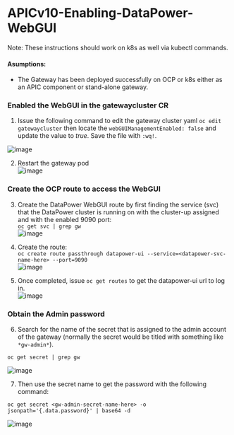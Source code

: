 # APICv10-Enabling-DataPower-WebGUI
Note: These instructions should work on k8s as well via kubectl commands.
#### Asumptions:  
- The Gateway has been deployed successfully on OCP or k8s either as an APIC component or stand-alone gateway.  
  

### Enabled the WebGUI in the gatewaycluster CR    
1. Issue the following command to edit the gateway cluster yaml `oc edit gatewaycluster` then locate the `webGUIManagementEnabled: false` and update the value to *true*. Save the file with `:wq!`.  
  
![image](https://user-images.githubusercontent.com/66093865/230667595-968b923d-95f2-406d-bdc1-6ce5cddbdc03.png)  
  
2. Restart the gateway pod  
![image](https://user-images.githubusercontent.com/66093865/230668144-dde1d175-e53b-4a45-bccc-3a3bca4225f9.png)  
  
### Create the OCP route to access the WebGUI  
3. Create the DataPower WebGUI route by first finding the service (svc) that the DataPower cluster is running on with the cluster-up assigned and with the enabled 9090 port:  
`oc get svc | grep gw`  
![image](https://user-images.githubusercontent.com/66093865/230669148-edbb770d-4733-43b2-914a-87e60541a809.png)  
  
4. Create the route:  
`oc create route passthrough datapower-ui --service=<datapower-svc-name-here> --port=9090`  
![image](https://user-images.githubusercontent.com/66093865/230674116-098c585d-125c-4a20-ac05-5adeca123459.png)  
  
5. Once completed, issue `oc get routes` to get the datapower-ui url to log in.  
![image](https://user-images.githubusercontent.com/66093865/230675259-a11e44ba-226f-489f-9a07-9373be7ac764.png)  
  
### Obtain the Admin password  
6. Search for the name of the secret that is assigned to the admin account of the gateway (normally the secret would be titled with something like `*gw-admin*`).  
  
`oc get secret | grep gw`  
  
![image](https://user-images.githubusercontent.com/66093865/230657088-aaa50ce6-9fbe-4d0b-8ca7-39f2a611f09b.png)  
  
7. Then use the secret name to get the password with the following command:  
  
`oc get secret <gw-admin-secret-name-here> -o jsonpath='{.data.password}' | base64 -d`  
  
![image](https://user-images.githubusercontent.com/66093865/230657050-00fec3c1-9485-482e-964b-aec20e783f58.png)  
  
